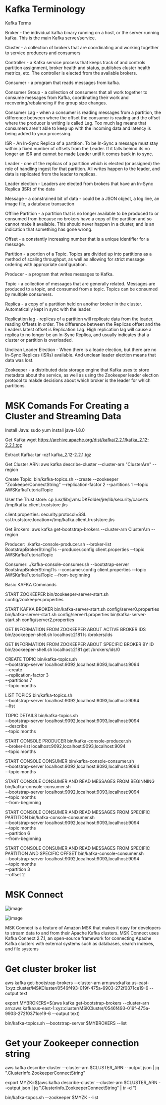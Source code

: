 # Kafka Terminology

Kafka Terms


Broker - the individual kafka binary running on a host, or the server running kafka. This is the main Kafka server/service.

Cluster - a collection of brokers that are coordinating and working together to service producers and consumers

Controller - a Kafka service process that keeps track of and controls partition assignment, broker health and status, publishes cluster health metrics, etc. The controller is elected from the available brokers.

Consumer - a program that reads messages from kafka.

Consumer Group - a collection of consumers that all work together to consume messages from Kafka, coordinating their work and recovering/rebalancing if the group size changes.

Consumer Lag - when a consumer is reading messages from a partition, the difference between where the offset the consumer is reading and the offset where the producer is writing is called Lag. Too much lag means that consumers aren't able to keep up with the incoming data and latency is being added to your processing.

ISR - An In-Sync Replica of a partition. To be In-Sync a message must stay within a fixed number of offsets from the Leader. If it falls behind its no longer an ISR and cannot be made Leader until it comes back in to sync.

Leader - one of the replicas of a partition which is elected (or assigned) the role of handling ingest for that partition. All writes happen to the leader, and data is replicated from the leader to replicas.

Leader election - Leaders are elected from brokers that have an In-Sync Replica (ISR) of the data

Message - a constrained bit of data - could be a JSON object, a log line, an image file, a database transaction

Offline Partition - a partition that is no longer available to be produced to or consumed from because no brokers have a copy of the partition and so cannot make it available. This should never happen in a cluster, and is an indication that something has gone wrong.

Offset - a constantly increasing number that is a unique identifier for a message.

Partition - a portion of a Topic. Topics are divided up into partitions as a method of scaling throughput, as well as allowing for strict message ordering with appropriate configuration.

Producer - a program that writes messages to Kafka.

Topic - a collection of messages that are generally related. Messages are produced to a topic, and consumed from a topic. Topics can be consumed by multiple consumers.

Replica - a copy of a partition held on another broker in the cluster. Automatically kept in sync with the leader.

Replication lag - replicas of a partition will replicate data from the leader, reading Offsets in order. The difference between the Replicas offset and the Leaders latest offset is Replication Lag. High replication lag will cause a replica to no longer be an In-Sync Replica, and usually indicates that a cluster or partition is overloaded.

Unclean Leader Election - When there is a leade election, but there are no In-Sync Replicas (ISRs) available. And unclean leader election means that data was lost.

Zookeeper - a distributed data storage engine that Kafka uses to store metadata about the service, as well as using the Zookeeper leader election protocol to makde decisions about which broker is the leader for which partitions.





# MSK Comands For Creating a Cluster and Streaming Data

Install Java:
sudo yum install java-1.8.0

Get Kafka:wget https://archive.apache.org/dist/kafka/2.2.1/kafka_2.12-2.2.1.tgz

Extract Kafka:
tar -xzf kafka_2.12-2.2.1.tgz

Get Cluster ARN:
aws kafka describe-cluster --cluster-arn "ClusterArn" --region 

Create Topic:
bin/kafka-topics.sh --create --zookeeper "ZookeeperConnectString" --replication-factor 2 --partitions 1 --topic AWSKafkaTutorialTopic

User the Trust store:
cp /usr/lib/jvm/JDKFolder/jre/lib/security/cacerts /tmp/kafka.client.truststore.jks

client.properties:
security.protocol=SSL
ssl.truststore.location=/tmp/kafka.client.truststore.jks

Get Brokers:
aws kafka get-bootstrap-brokers --cluster-arn ClusterArn --region

Producer:
./kafka-console-producer.sh --broker-list BootstrapBrokerStringTls --producer.config client.properties --topic AWSKafkaTutorialTopic

Consumer:
./kafka-console-consumer.sh --bootstrap-server BootstrapBrokerStringTls --consumer.config client.properties --topic AWSKafkaTutorialTopic --from-beginning



Basic KAFKA Commands

START ZOOKEEPER
bin/zookeeper-server-start.sh config/zookeeper.properties

START KAFKA BROKER
bin/kafka-server-start.sh config/server0.properties
bin/kafka-server-start.sh config/server1.properties
bin/kafka-server-start.sh config/server2.properties

GET INFORMATION FROM ZOOKEEPER ABOUT ACTIVE BROKER IDS
bin/zookeeper-shell.sh localhost:2181 ls /brokers/ids

GET INFORMATION FROM ZOOKEEPER ABOUT SPECIFIC BROKER BY ID
bin/zookeeper-shell.sh localhost:2181 get /brokers/ids/0

CREATE TOPIC
bin/kafka-topics.sh \
--bootstrap-server localhost:9092,localhost:9093,localhost:9094 \
--create \
--replication-factor 3 \
--partitions 7 \
--topic months

LIST TOPICS
bin/kafka-topics.sh \
--bootstrap-server localhost:9092,localhost:9093,localhost:9094 \
--list

TOPIC DETAILS
bin/kafka-topics.sh \
--bootstrap-server localhost:9092,localhost:9093,localhost:9094 \
--describe \
--topic months

START CONSOLE PRODUCER
bin/kafka-console-producer.sh \
--broker-list localhost:9092,localhost:9093,localhost:9094 \
--topic months

START CONSOLE CONSUMER
bin/kafka-console-consumer.sh \
--bootstrap-server localhost:9092,localhost:9093,localhost:9094 \
--topic months

START CONSOLE CONSUMER AND READ MESSAGES FROM BEGINNING
bin/kafka-console-consumer.sh \
--bootstrap-server localhost:9092,localhost:9093,localhost:9094 \
--topic months \
--from-beginning

START CONSOLE CONSUMER AND READ MESSAGES FROM SPECIFIC PARTITION
bin/kafka-console-consumer.sh \
--bootstrap-server localhost:9092,localhost:9093,localhost:9094 \
--topic months \
--partition 6 \
--from-beginning

START CONSOLE CONSUMER AND READ MESSAGES FROM SPECIFIC PARTITION AND SPECIFIC OFFSET
bin/kafka-console-consumer.sh \
--bootstrap-server localhost:9092,localhost:9093,localhost:9094 \
--topic months \
--partition 3 \
--offset 2


# MSK Connect 
![image](https://user-images.githubusercontent.com/36766101/214731613-d41845c0-d9e7-4ca2-b534-420d038e4a7d.png)

![image](https://user-images.githubusercontent.com/36766101/214731734-91d65dd1-94c1-40ae-9ea5-fd677b43f931.png)


MSK Connect is a feature of Amazon MSK that makes it easy for developers to stream data to and from their Apache Kafka clusters. MSK Connect uses Kafka Connect 2.7.1, an open-source framework for connecting Apache Kafka clusters with external systems such as databases, search indexes, and file systems



# Get cluster broker list
aws kafka  get-bootstrap-brokers --cluster-arn arn:aws:kafka:us-east-1:xyz:cluster/MSKCluster/0546f493-019f-475a-9903-272f0371ce19-6 --output text

export MYBROKERS=$(aws kafka  get-bootstrap-brokers --cluster-arn arn:aws:kafka:us-east-1:xyz:cluster/MSKCluster/0546f493-019f-475a-9903-272f0371ce19-6 --output text)

bin/kafka-topics.sh --bootstrap-server $MYBROKERS --list


# Get your Zookeeper connection string

aws kafka describe-cluster --cluster-arn $CLUSTER_ARN --output json | jq ".ClusterInfo.ZookeeperConnectString"

export MYZK=$(aws kafka describe-cluster --cluster-arn $CLUSTER_ARN --output json | jq ".ClusterInfo.ZookeeperConnectString" | tr -d \")

bin/kafka-topcs.sh --zookeeper $MYZK --list


